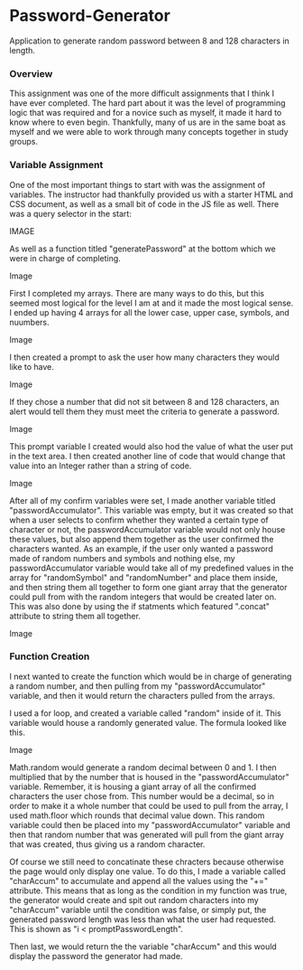 # Password-Generator
Application to generate random password between 8 and 128 characters in length.


### Overview

This assignment was one of the more difficult assignments that I think I have ever completed. The hard part about it was the level of programming logic that was required and for a novice such as myself, it made it hard to know where to even begin. Thankfully, many of us are in the same boat as myself and we were able to work through many concepts together in study groups.

### Variable Assignment

One of the most important things to start with was the assignment of variables. The instructor had thankfully provided us with a starter HTML and CSS document, as well as a small bit of code in the JS file as well. There was a query selector in the start:

IMAGE

As well as a function titled "generatePassword" at the bottom which we were in charge of completing.

Image

First I completed my arrays. There are many ways to do this, but this seemed most logical for the level I am at and it made the most logical sense. I ended up having 4 arrays for all the lower case, upper case, symbols, and nuumbers.

Image

I then created a prompt to ask the user how many characters they would like to have.

Image

If they chose a number that did not sit between 8 and 128 characters, an alert would tell them they must meet the criteria to generate a password.

Image

This prompt variable I created would also hod the value of what the user put in the text area. I then created another line of code that would change that value into an Integer rather than a string of code.

Image

After all of my confirm variables were set, I made another variable titled "passwordAccumulator". This variable was empty, but it was created so that when a user selects to confirm whether they wanted a certain type of character or not, the passwordAccumulator variable would not only house these values, but also append them together as the user confirmed the characters wanted. As an example, if the user only wanted a password made of random numbers and symbols and nothing else, my passwordAccumulator variable would take all of my predefined values in the array for "randomSymbol" and "randomNumber" and place them inside, and then string them all together to form one giant array that the generator could pull from with the random integers that would be created later on. This was also done by using the if statments which featured ".concat" attribute to string them all together.

Image

### Function Creation

I next wanted to create the function which would be in charge of generating a random number, and then pulling from my "passwordAccumulator" variable, and then it would return the characters pulled from the arrays.

I used a for loop, and created a variable called "random" inside of it. This variable would house a randomly generated value. The formula looked like this.

Image

Math.random would generate a random decimal between 0 and 1. I then multiplied that by the number that is housed in the "passwordAccumulator" variable. Remember, it is housing a giant array of all the confirmed characters the user chose from. This number would be a decimal, so in order to make it a whole number that could be used to pull from the array, I used math.floor which rounds that decimal value down. This random variable could then be placed into my "passwordAccumulator" variable and then that random number that was generated will pull from the giant array that was created, thus giving us a random character.

Of course we still need to concatinate these chracters because otherwise the page would only display one value. To do this, I made a variable called "charAccum" to accumulate and append all the values using the "+=" attribute. This means that as long as the condition in my function was true, the generator would create and spit out random characters into my "charAccum" variable until the condition was false, or simply put, the generated password length was less than what the user had requested. This is shown as "i < promptPasswordLength".

Then last, we would return the the variable "charAccum" and this would display the password the generator had made. 

